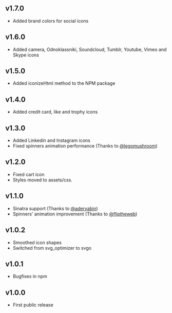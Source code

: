 ## v1.7.0
* Added brand colors for social icons

## v1.6.0
* Added camera, Odnoklassniki, Soundcloud, Tumblr, Youtube, Vimeo and Skype icons

## v1.5.0
* Added iconizeHtml method to the NPM package

## v1.4.0
* Added credit card, like and trophy icons

## v1.3.0
* Added Linkedin and Instagram icons
* Fixed spinners animation performance (Thanks to [@legomushroom])

## v1.2.0
* Fixed cart icon
* Styles moved to assets/css.

## v1.1.0
* Sinatra support (Thanks to [@aderyabin])
* Spinners' animation improvement (Thanks to [@fliptheweb])

## v1.0.2
* Smoothed icon shapes
* Switched from svg_optimizer to svgo

## v1.0.1
* Bugfixes in npm

## v1.0.0
* First public release


[@aderyabin]:     https://github.com/aderyabin
[@fliptheweb]:    https://github.com/fliptheweb
[@legomushroom]:  https://github.com/legomushroom
